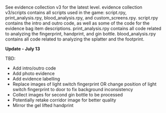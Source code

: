 See evidence collection v3 for the latest level. evidence collection v3/scripts contains all scripts used in the game: script.rpy, print_analysis.rpy, blood_analysis.rpy, and custom_screens.rpy. script.rpy contains the intro and outro code, as well as some of the code for the evidence bag item descriptions. print_analysis.rpy contains all code related to analyzing the fingerprint, handprint, and gin bottle. blood_analysis.rpy contains all code related to analyzing the splatter and the footprint.

**Update - July 13**

TBD:
  - Add intro/outro code
  - Add photo evidence
  - Add evidence labelling
  - Replace images of light switch fingerprint OR change position of light switch fingerprint to door to fix background inconsistency
  - Collect images for second gin bottle to be processed
  - Potentially retake corridor image for better quality
  - Mirror the gel lifted handprint

